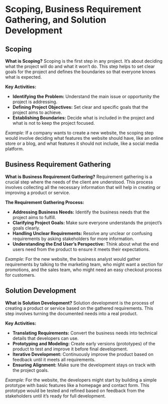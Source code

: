 # Scoping, Business Requirement Gathering, and Solution Development

## Scoping

**What is Scoping?**
Scoping is the first step in any project. It’s about deciding what the project will do and what it won’t do. This step helps to set clear goals for the project and defines the boundaries so that everyone knows what is expected.

**Key Activities:**
- **Identifying the Problem:** Understand the main issue or opportunity the project is addressing.
- **Defining Project Objectives:** Set clear and specific goals that the project aims to achieve.
- **Establishing Boundaries:** Decide what is included in the project and what is not to keep the project focused.

*Example:* If a company wants to create a new website, the scoping step would involve deciding what features the website should have, like an online store or a blog, and what features it should not include, like a social media platform.

## Business Requirement Gathering

**What is Business Requirement Gathering?**
Requirement gathering is a crucial step where the needs of the client are understood. This process involves collecting all the necessary information that will help in creating or improving a product or service.

**The Requirement Gathering Process:**
- **Addressing Business Needs:** Identify the business needs that the project aims to fulfill.
- **Clarifying Project Goals:** Make sure everyone understands the project’s goals clearly.
- **Handling Unclear Requirements:** Resolve any unclear or confusing requirements by asking stakeholders for more information.
- **Understanding the End User’s Perspective:** Think about what the end users need from the product to ensure it meets their expectations.

*Example:* For the new website, the business analyst would gather requirements by talking to the marketing team, who might want a section for promotions, and the sales team, who might need an easy checkout process for customers.

## Solution Development

**What is Solution Development?**
Solution development is the process of creating a product or service based on the gathered requirements. This step involves turning the documented needs into a real product.

**Key Activities:**
- **Translating Requirements:** Convert the business needs into technical details that developers can use.
- **Prototyping and Modeling:** Create early versions (prototypes) of the product to test and improve it before final development.
- **Iterative Development:** Continuously improve the product based on feedback until it meets all requirements.
- **Ensuring Alignment:** Make sure the development stays on track with the project goals.

*Example:* For the website, the developers might start by building a simple prototype with basic features like a homepage and contact form. This prototype would be tested and refined based on feedback from the stakeholders until it’s ready for full development.
